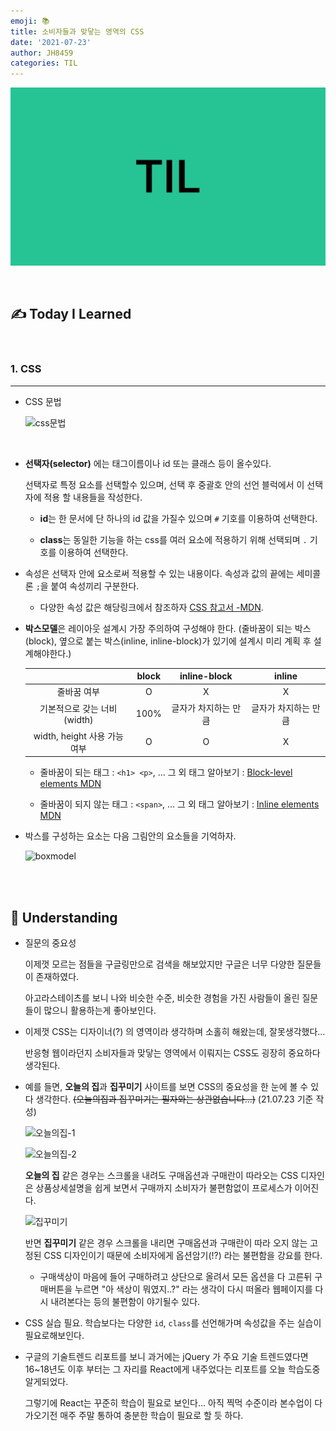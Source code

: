 ```yaml
---
emoji: 📚
title: 소비자들과 맞닿는 영역의 CSS
date: '2021-07-23'
author: JH8459
categories: TIL
---
```


![github-blog.png](../../assets/common/til.jpeg)

<br>

## ✍️ **T**oday **I** **L**earned

<br>

### 1. CSS

---

- CSS 문법

  ![css문법](https://user-images.githubusercontent.com/83164003/127822567-a436423c-8884-48ff-8ccf-16009f5f2071.png)

  <br>

- **선택자(selector)** 에는 태그이름이나 id 또는 클래스 등이 올수있다.

  선택자로 특정 요소를 선택할수 있으며, 선택 후 중괄호 안의 선언 블럭에서 이 선택자에 적용 할 내용들을 작성한다.

  - **id**는 한 문서에 단 하나의 id 값을 가질수 있으며 `#` 기호를 이용하여 선택한다.

  - **class**는 동일한 기능을 하는 css를 여러 요소에 적용하기 위해 선택되며 `.` 기호를 이용하여 선택한다.

- 속성은 선택자 안에 요소로써 적용할 수 있는 내용이다. 속성과 값의 끝에는 세미콜론 `;`을 붙여 속성끼리 구분한다.

  - 다양한 속성 값은 해당링크에서 참조하자 <a href="https://developer.mozilla.org/ko/docs/Web/CSS/Reference" target="_blank">CSS 참고서 -MDN</a>.

- **박스모델**은 레이아웃 설계시 가장 주의하여 구성해야 한다. (줄바꿈이 되는 박스(block), 옆으로 붙는 박스(inline, inline-block)가 있기에 설계시 미리 계획 후 설계해야한다.)

  |                             | block |     inline-block     |        inline        |
  | :-------------------------: | :---: | :------------------: | :------------------: |
  |         줄바꿈 여부         |   O   |          X           |          X           |
  | 기본적으로 갖는 너비(width) | 100%  | 글자가 차지하는 만큼 | 글자가 차지하는 만큼 |
  | width, height 사용 가능여부 |   O   |          O           |          X           |

  - 줄바꿈이 되는 태그 : `<h1> <p>`, ... 그 외 태그 알아보기 : <a href="https://developer.mozilla.org/en-US/docs/Web/HTML/Block-level_elements" target="_blank">Block-level elements MDN</a>

  - 줄바꿈이 되지 않는 태그 : `<span>`, ... 그 외 태그 알아보기 : <a href="https://developer.mozilla.org/en-US/docs/Web/HTML/Inline_elements" target="_blank">Inline elements MDN</a>

- 박스를 구성하는 요소는 다음 그림안의 요소들을 기억하자.

  ![boxmodel](https://user-images.githubusercontent.com/83164003/127825165-68c259bf-b219-4117-84d1-09b0196a8f6f.png)

<br>
<br>

## 🤔 Understanding

- 질문의 중요성

  이제껏 모르는 점들을 구글링만으로 검색을 해보았지만 구글은 너무 다양한 질문들이 존재하였다.

  아고라스테이츠를 보니 나와 비슷한 수준, 비슷한 경험을 가진 사람들이 올린 질문들이 많으니 활용하는게 좋아보인다.

- 이제껏 CSS는 디자이너(?) 의 영역이라 생각하며 소홀히 해왔는데, 잘못생각했다...

  반응형 웹이라던지 소비자들과 맞닿는 영역에서 이뤄지는 CSS도 굉장히 중요하다 생각된다.

- 예를 들면, **오늘의 집**과 **집꾸미기** 사이트를 보면 CSS의 중요성을 한 눈에 볼 수 있다 생각한다. ~~(오늘의집과 집꾸미기는 필자와는 상관없습니다...)~~ (21.07.23 기준 작성)

  ![오늘의집-1](https://user-images.githubusercontent.com/83164003/127821688-a0de6822-3bf4-4da2-9078-671229da40ba.png)

  ![오늘의집-2](https://user-images.githubusercontent.com/83164003/127821760-64cf79cb-d6ee-42e9-9cd4-953404fc476b.png)

  **오늘의 집** 같은 경우는 스크롤을 내려도 구매옵션과 구매란이 따라오는 CSS 디자인은 상품상세설명을 쉽게 보면서 구매까지 소비자가 불편함없이 프로세스가 이어진다.

  ![집꾸미기](https://user-images.githubusercontent.com/83164003/127821976-21435a42-7298-464f-acae-d2780f065456.png)

  반면 **집꾸미기** 같은 경우 스크롤을 내리면 구매옵션과 구매란이 따라 오지 않는 고정된 CSS 디자인이기 때문에 소비자에게 옵션암기(!?) 라는 불편함을 강요를 한다.

  - 구매색상이 마음에 들어 구매하려고 상단으로 올려서 모든 옵션을 다 고른뒤 구매버튼을 누르면 "아 색상이 뭐였지..?" 라는 생각이 다시 떠올라 웹페이지를 다시 내려본다는 등의 불편함이 야기될수 있다.

- CSS 실습 필요. 학습보다는 다양한 `id`, `class`를 선언해가며 속성값을 주는 실습이 필요로해보인다.

- 구글의 기술트렌드 리포트를 보니 과거에는 jQuery 가 주요 기술 트렌드였다면 16~18년도 이후 부터는 그 자리를 React에게 내주었다는 리포트를 오늘 학습도중 알게되었다.

  그렇기에 React는 꾸준히 학습이 필요로 보인다... 아직 찍먹 수준이라 본수업이 다가오기전 매주 주말 통하여 충분한 학습이 필요로 할 듯 하다.

<br>
<br>

